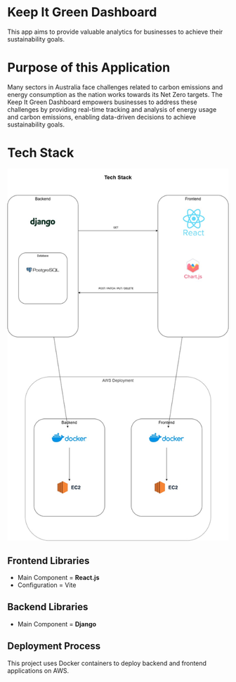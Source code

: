 # Keep It Green Dashboard
This app aims to provide valuable analytics for businesses to achieve their sustainability goals.


# Purpose of this Application
Many sectors in Australia face challenges related to carbon emissions and energy consumption as the
nation works towards its Net Zero targets. The Keep It Green Dashboard empowers businesses to 
address these challenges by providing real-time tracking and analysis of energy usage and
carbon emissions, enabling data-driven decisions to achieve sustainability goals.


# Tech Stack
<img src="./images/tech_stack.jpg" alt="Tech Stack" width="600">

## Frontend Libraries
- Main Component = <b>React.js</b>
- Configuration = Vite

## Backend Libraries
- Main Component = <b>Django</b>

## Deployment Process
This project uses Docker containers to deploy backend and frontend applications on AWS.
